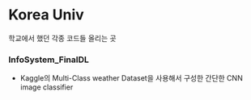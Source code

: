 # Korea Univ
학교에서 했던 각종 코드들 올리는 곳
### InfoSystem_FinalDL
  - Kaggle의 Multi-Class weather Dataset을 사용해서 구성한 간단한 CNN image classifier

